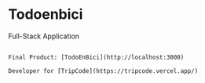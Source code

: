 # Todoenbici
Full-Stack Application
```

Final Product: [TodoEnBici](http://localhost:3000) 

Developer for [TripCode](https://tripcode.vercel.app/)
